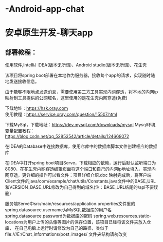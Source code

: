 # -Android-app-chat

# 安卓原生开发-聊天app

## 部署教程：

使用软件,IntelliJ IDEA(版本无所谓)、Android studio(版本无所谓)、花生壳

该项目将spring boot部署在本地作为服务器，接收每个app的请求，实现随时随地发送接收信息。

由于能够不限地点发送消息，需要使用第三方工具实现内网穿透，将本地的内网ip映射到工具提供的公网域名，这里使用的是花生壳内网穿透(免费)

下载地址：https://hsk.oray.com    
使用教程：https://service.oray.com/question/15507.html

下载MySql，下载地址：https://dev.mysql.com/downloads/mysql
Mysql环境变量配置教程：https://blog.csdn.net/qq_52853542/article/details/124669072

在IDEA的Database中连接数据库，使用仓库中的数据库脚本文件创建相应的数据库

在IDEA中打开spring boot项目Serve，下载相应的依赖，运行后默认监听端口为8080，在花生壳内网穿透编辑页面将这个端口和自己的内网ip地址填入，实现内网穿透，更详细的操作可以看文件：项目详细介绍.doc
映射完成后，将客户端Client文件的java/com/example/chat/utils/Constants.java文件中的BASE_URL和VERSION_BASE_URL修改为自己得到的域名(注：BASE_URL结尾的/api不要误删)

服务端Serve中src/main/resources/application.properties文件里的
spring.datasource.username为MySQL数据库的用户名
spring.datasource.password为数据库的密码
spring.web.resources.static-locations为用户上传的头像等图片的保存位置，该项目已经将该文件夹放入仓库，
在自己电脑上运行时请修改为自己的路径，类似于file:///E:/Chat_informations/post_images/  文件夹结构请勿改变
